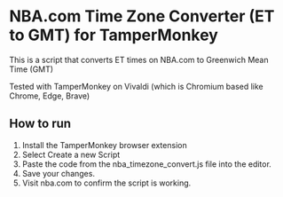 # NBA.com Time Zone Converter (ET to GMT) for TamperMonkey


This is a script that converts ET times on NBA.com to Greenwich Mean Time (GMT)

Tested with TamperMonkey on Vivaldi (which is Chromium based like Chrome, Edge, Brave)


## How to run
1. Install the TamperMonkey browser extension
2. Select Create a new Script
3. Paste the code from the nba_timezone_convert.js file into the editor.
4. Save your changes.
5. Visit nba.com to confirm the script is working.